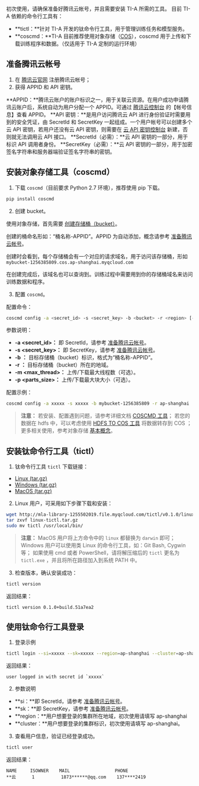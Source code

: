 初次使用，请确保准备好腾讯云帐号，并且需要安装 TI-A 所需的工具。
目前 TI-A 依赖的命令行工具有：

- **tictl：**针对 TI-A 开发的钛命令行工具，用于管理训练任务和模型服务。
- **coscmd：**TI-A 目前推荐使用对象存储（[COS](https://console.cloud.tencent.com/cos)），coscmd 用于上传和下载训练程序和数据。（仅适用于 TI-A 定制的运行环境）
<span id = "start"></span>

## 准备腾讯云帐号
1. 在 [腾讯云官网](https://cloud.tencent.com) 注册腾讯云帐号；
2. 获得 APPID 和 API 密钥。

**APPID：**腾讯云账户的账户标识之一，用于关联云资源。在用户成功申请腾讯云账户后，系统自动为用户分配一个 APPID。可通过  [腾讯云控制台](https://console.cloud.tencent.com/developer) 的【帐号信息】查看 APPID。
**API 密钥：**是用户访问腾讯云 API 进行身份验证时需要用到的安全凭证，由 SecretId 和 SecretKey 一起组成。一个用户帐号可以创建多个云 API 密钥，若用户还没有云 API 密钥，则需要在 [云 API 密钥控制台](https://console.cloud.tencent.com/capi) 新建，否则就无法调用云 API 接口。
**SecretId（必需）：**云 API 密钥的一部分，用于标识 API 调用者身份。
**SecretKey（必需）：**云 API 密钥的一部分，用于加密签名字符串和服务器端验证签名字符串的密钥。

## 安装对象存储工具（coscmd）
1. 下载 `coscmd`（目前要求 Python 2.7 环境），推荐使用 pip 下载。

 ```bash
 pip install coscmd
 ```

2. 创建 bucket。

 使用对象存储，首先需要 [创建存储桶（bucket）](https://console.cloud.tencent.com/cos/bucket)。

 创建的桶命名形如：“桶名称-APPID”。APPID 为自动添加，概念请参考 [准备腾讯云帐号](https://cloud.tencent.com/document/product/851/17044#.E5.87.86.E5.A4.87.E8.85.BE.E8.AE.AF.E4.BA.91.E5.B8.90.E5.8F.B7)。

 创建时会看到，每个存储桶会有一个对应的请求域名，用于访问该存储桶，形如`mybucket-1256385809.cos.ap-shanghai.myqcloud.com`

 在创建完成后，该域名也可以查询到。训练过程中需要用到你的存储桶域名来访问训练数据和程序。

3. 配置 `coscmd`。

 配置命令：

 ```bash
coscmd config -a <secret_id> -s <secret_key> -b <bucket> -r <region> [-m  <max_thread>] [-p <parts_size>]
```

 参数说明：  

 - **-a <secret_id>：** 即 SecretId，请参考 [准备腾讯云帐号](https://cloud.tencent.com/document/product/851/17044#.E5.87.86.E5.A4.87.E8.85.BE.E8.AE.AF.E4.BA.91.E5.B8.90.E5.8F.B7)。
 - **-s <secret_key>：** 即 SecretKey，请参考 [准备腾讯云帐号](https://cloud.tencent.com/document/product/851/17044#.E5.87.86.E5.A4.87.E8.85.BE.E8.AE.AF.E4.BA.91.E5.B8.90.E5.8F.B7)。
 - **-b <bucket>：** 目标存储桶（bucket）标识，格式为“桶名称-APPID”。
 - **-r <region>：** 目标存储桶（bucket）所在的地域。
 - **-m <max_thread>：**  上传/下载最大线程数（可选）。
 - **-p <parts_size>：** 上传/下载最大块大小（可选）。 

 配置示例：
 ```bash
coscmd config -a xxxxx -s xxxxx -b mybucket-1256385809 -r ap-shanghai
```

 >**注意：**
 >若安装、配置遇到问题，请参考详细文档 [COSCMD 工具](https://cloud.tencent.com/document/product/436/10976)；
 >若您的数据在 hdfs 中，可以考虑使用 [HDFS TO COS 工具](https://cloud.tencent.com/document/product/436/7212) 将数据转存到 COS ；
 >更多相关使用，参考对象存储 [基本概念](https://cloud.tencent.com/document/product/436/6225)。

##  安装钛命令行工具（tictl）

1. 钛命令行工具 `tictl` 下载链接：

- [Linux (tar.gz)](http://mla-library-1255502019.cossh.myqcloud.com/tictl/v0.1.0/linux-tictl.tar.gz)
- [Windows (tar.gz)](http://mla-library-1255502019.cossh.myqcloud.com/tictl/v0.1.0/windows-tictl.tar.gz)
- [MacOS (tar.gz)](http://mla-library-1255502019.cossh.myqcloud.com/tictl/v0.1.0/darwin-tictl.tar.gz)

2. Linux 用户，可采用如下步骤下载和安装：

 ```bash
wget http://mla-library-1255502019.file.myqcloud.com/tictl/v0.1.0/linux-tictl.tar.gz
tar zxvf linux-tictl.tar.gz
sudo mv tictl /usr/local/bin/
```
> **注意：**
> MacOS 用户将上方命令中的 `linux` 都替换为 `darwin` 即可；
> Windows 用户可以使用类 Linux 的命令行工具，如：Git Bash, Cygwin 等；
> 如果使用 cmd 或者 PowerShell，请将解压缩后的 `tictl` 更名为 `tictl.exe` ，并且将所在路径加入到系统 PATH 中。

3. 检查版本，确认安装成功：

```bash
tictl version
```

返回结果：
```
tictl version 0.1.0+build.51a7ea2
```
 
## 使用钛命令行工具登录
1. 登录示例

```bash
tictl login --si=xxxxx --sk=xxxxx --region=ap-shanghai --cluster=ap-shanghai
```

返回结果：
```
user logged in with secret id `xxxxx`
```

2. 参数说明

- **si：**即 SecretId，请参考 [准备腾讯云帐号](https://cloud.tencent.com/document/product/851/17044#.E5.87.86.E5.A4.87.E8.85.BE.E8.AE.AF.E4.BA.91.E5.B8.90.E5.8F.B7)。
- **sk：**即 SecretKey，请参考 [准备腾讯云帐号](https://cloud.tencent.com/document/product/851/17044#.E5.87.86.E5.A4.87.E8.85.BE.E8.AE.AF.E4.BA.91.E5.B8.90.E5.8F.B7)。
- **region：**用户想要登录的集群所在地域，初次使用请填写 ap-shanghai
- **cluster：**用户想要登录的集群标识，初次使用请填写 ap-shanghai。

3. 查看用户信息，验证已经登录成功。

```bash
tictl user
```

返回结果：
```
NAME     ISOWNER    MAIL                 PHONE
**云      1          1873******@qq.com    137****2419
```






